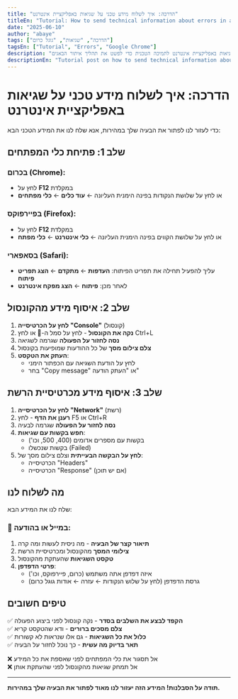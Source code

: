 ```yaml
---
title: "הדרכה: איך לשלוח מידע טכני על שגיאות באפליקציית אינטרנט"
titleEn: "Tutorial: How to send technical information about errors in a web application"
date: "2025-06-10"
author: "abaye"
tags: ["הדרכה", "שגיאות", "גוגל כרום"]
tagsEn: ["Tutorial", "Errors", "Google Chrome"]
description: "פוסט הדרכה כיצד לשלוח מידע טכני על שגיאות באפליקציית אינטרנט לתמיכה הטכנית כדי לפשט את תהליך איתור הבאגים"
descriptionEn: "Tutorial post on how to send technical information about web application errors to technical support to simplify the debugging process"
---
```


# הדרכה: איך לשלוח מידע טכני על שגיאות באפליקציית אינטרנט

כדי לעזור לנו לפתור את הבעיה שלך במהירות, אנא שלח לנו את המידע הטכני הבא:

## שלב 1: פתיחת כלי המפתחים

### בכרום (Chrome):
- לחץ על **F12** במקלדת
- או לחץ על שלושת הנקודות בפינה הימנית העליונה ← **עוד כלים** ← **כלי מפתחים**

### בפיירפוקס (Firefox):
- לחץ על **F12** במקלדת
- או לחץ על שלושת הקווים בפינה הימנית העליונה ← **כלי אינטרנט** ← **כלי מפתח**

### בסאפארי (Safari):
- עליך להפעיל תחילה את תפריט הפיתוח: **העדפות** ← **מתקדם** ← **הצג תפריט פיתוח**
- לאחר מכן: **פיתוח** ← **הצג מפקח אינטרנט**

## שלב 2: איסוף מידע מהקונסול

1. **לחץ על הכרטיסייה "Console"** (קונסול)
2. **נקה את הקונסול** - לחץ על סמל ה-🚫 או לחץ Ctrl+L
3. **נסה לחזור על הפעולה** שגרמה לשגיאה
4. **צלם צילום מסך** של כל ההודעות שמופיעות בקונסול
5. **העתק את הטקסט**:
   - לחץ על הודעת השגיאה עם הכפתור הימני
   - בחר "Copy message" או "העתק הודעה"

## שלב 3: איסוף מידע מכרטיסיית הרשת

1. **לחץ על הכרטיסייה "Network"** (רשת)
2. **רענן את הדף** - לחץ F5 או Ctrl+R
3. **נסה לחזור על הפעולה** שגרמה לבעיה
4. **חפש בקשות עם שגיאות**:
   - בקשות עם מספרים אדומים (400, 500, וכו')
   - בקשות שנכשלו (Failed)
5. **לחץ על הבקשה הבעייתית** וצלם צילום מסך של:
   - הכרטיסייה "Headers"
   - הכרטיסייה "Response" (אם יש תוכן)

## מה לשלוח לנו

שלח לנו את המידע הבא:

### 📧 במייל או בהודעה:
1. **תיאור קצר של הבעיה** - מה ניסית לעשות ומה קרה
2. **צילומי המסך** מהקונסול ומכרטיסיית הרשת
3. **טקסט השגיאות** שהעתקת מהקונסול
4. **פרטי הדפדפן**:
   - איזה דפדפן אתה משתמש (כרום, פיירפוקס, וכו')
   - גרסת הדפדפן (לחץ על שלוש הנקודות ← עזרה ← אודות גוגל כרום)

## טיפים חשובים

✅ **הקפד לבצע את השלבים בסדר** - נקה קונסול לפני ביצוע הפעולה  
✅ **צלם מסכים ברורים** - ודא שהטקסט קריא  
✅ **כלול את כל השגיאות** - גם אלו שנראות לא קשורות  
✅ **תאר בדיוק מה עשית** - כך נוכל לחזור על הבעיה  

❌ אל תסגור את כלי המפתחים לפני שאספת את כל המידע  
❌ אל תמחק שגיאות מהקונסול לפני שהעתקת אותן  

---

**תודה על הסבלנות! המידע הזה יעזור לנו מאוד לפתור את הבעיה שלך במהירות.**